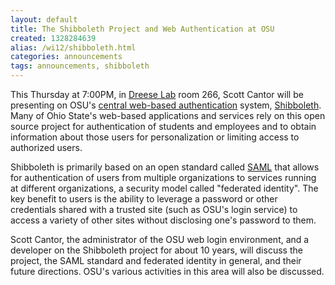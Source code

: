 ```yaml
---
layout: default
title: The Shibboleth Project and Web Authentication at OSU
created: 1328284639
alias: /wi12/shibboleth.html
categories: announcements
tags: announcements, shibboleth
---
```

This Thursday at 7:00PM, in [Dreese Lab](http://www.osu.edu/map/building.php?building=279) room 266, Scott Cantor will be presenting on OSU's [central web-based authentication](https://webauth.service.ohio-state.edu/%7Eshibboleth/) system, [Shibboleth](http://shibboleth.internet2.edu/). Many of Ohio State's web-based applications and services rely on this open source project for authentication of students and employees and to obtain information about those users for personalization or limiting access to authorized users.

Shibboleth is primarily based on an open standard called [SAML](http://saml.xml.org/) that allows for authentication of users from multiple organizations to services running at different organizations, a security model called "federated identity". The key benefit to users is the ability to leverage a password or other credentials shared with a trusted site (such as OSU's login service) to access a variety of other sites without disclosing one's password to them.

Scott Cantor, the administrator of the OSU web login environment, and a developer on the Shibboleth project for about 10 years, will discuss the project, the SAML standard and federated identity in general, and their future directions. OSU's various activities in this area will also be discussed.
